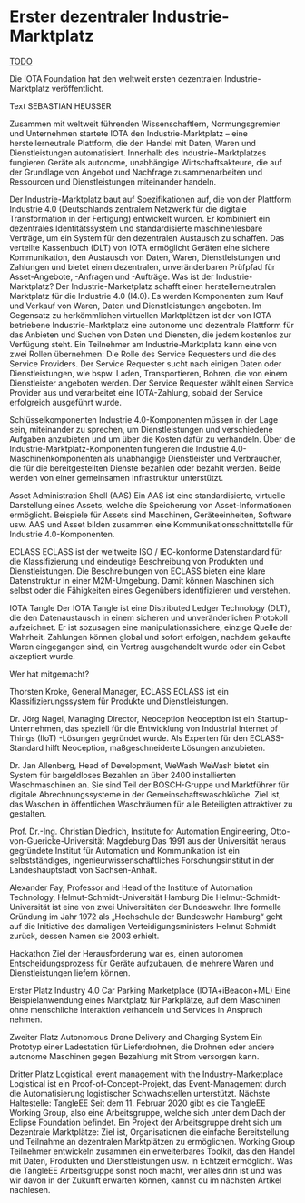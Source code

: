 # Erster dezentraler Industrie-Marktplatz

[TODO]()

<div class="head_text">
Die IOTA Foundation hat den weltweit ersten dezentralen Industrie-Marktplatz veröffentlicht.
</div>

Text SEBASTIAN HEUSSER

Zusammen mit weltweit führenden Wissenschaftlern, Normungsgremien und Unternehmen startete IOTA den Industrie-Marktplatz – eine herstellerneutrale Plattform, die den Handel mit Daten, Waren und Dienstleistungen automatisiert. Innerhalb des Industrie-Marktplatzes fungieren Geräte als autonome, unabhängige Wirtschaftsakteure, die auf der Grundlage von Angebot und Nachfrage zusammenarbeiten und Ressourcen und Dienstleistungen miteinander handeln.

Der Industrie-Marktplatz baut auf Spezifikationen auf, die von der Plattform Industrie 4.0 (Deutschlands zentralem Netzwerk für die digitale Transformation in der Fertigung) entwickelt wurden. Er kombiniert ein dezentrales Identitätssystem und standardisierte maschinenlesbare Verträge, um ein System für den dezentralen Austausch zu schaffen. Das verteilte Kassenbuch (DLT) von IOTA ermöglicht Geräten eine sichere Kommunikation, den Austausch von Daten, Waren, Dienstleistungen und Zahlungen und bietet einen dezentralen, unveränderbaren Prüfpfad für Asset-Angebote, -Anfragen und -Aufträge.
Was ist der Industrie-Marktplatz?
Der Industrie-Marketplatz schafft einen herstellerneutralen Marktplatz für die Industrie 4.0 (I4.0). Es werden Komponenten zum Kauf und Verkauf von Waren, Daten und Dienstleistungen angeboten. Im Gegensatz zu herkömmlichen virtuellen Marktplätzen ist der von IOTA betriebene Industrie-Marktplatz eine autonome und dezentrale Plattform für das Anbieten und Suchen von Daten und Diensten, die jedem kostenlos zur Verfügung steht.
Ein Teilnehmer am Industrie-Marktplatz kann eine von zwei Rollen übernehmen: Die Rolle des Service Requesters und die des Service Providers. Der Service Requester sucht nach einigen Daten oder Dienstleistungen, wie bspw. Laden, Transportieren, Bohren, die von einem Dienstleister angeboten werden. Der Service Requester wählt einen Service Provider aus und verarbeitet eine IOTA-Zahlung, sobald der Service erfolgreich ausgeführt wurde.

Schlüsselkomponenten
Industrie 4.0-Komponenten müssen in der Lage sein, miteinander zu sprechen, um Dienstleistungen und verschiedene Aufgaben anzubieten und um über die Kosten dafür zu verhandeln.
Über die Industrie-Marktplatz-Komponenten fungieren die Industrie 4.0-Maschinenkomponenten als unabhängige Dienstleister und Verbraucher, die für die bereitgestellten Dienste bezahlen oder bezahlt werden. Beide werden von einer gemeinsamen Infrastruktur unterstützt.

Asset Administration Shell (AAS)
Ein AAS ist eine standardisierte, virtuelle Darstellung eines Assets, welche die Speicherung von Asset-Informationen ermöglicht. Beispiele für Assets sind Maschinen, Geräteeinheiten, Software usw. AAS und Asset bilden zusammen eine Kommunikationsschnittstelle für Industrie 4.0-Komponenten.

ECLASS
ECLASS ist der weltweite ISO / IEC-konforme Datenstandard für die Klassifizierung und eindeutige Beschreibung von Produkten und Dienstleistungen. Die Beschreibungen von ECLASS bieten eine klare Datenstruktur in einer M2M-Umgebung. Damit können Maschinen sich selbst oder die Fähigkeiten eines Gegenübers identifizieren und verstehen.

IOTA Tangle
Der IOTA Tangle ist eine Distributed Ledger Technology (DLT), die den Datenaustausch in einem sicheren und unveränderlichen Protokoll aufzeichnet. Er ist sozusagen eine manipulationssichere, einzige Quelle der Wahrheit. Zahlungen können global und sofort erfolgen, nachdem gekaufte Waren eingegangen sind, ein Vertrag ausgehandelt wurde oder ein Gebot akzeptiert wurde.

Wer hat mitgemacht?

Thorsten Kroke, General Manager, ECLASS
ECLASS ist ein Klassifizierungssystem für Produkte und Dienstleistungen. 

Dr. Jörg Nagel, Managing Director, Neoception
Neoception ist ein Startup-Unternehmen, das speziell für die Entwicklung von Industrial Internet of Things (IIoT) -Lösungen gegründet wurde. Als Experten für den ECLASS-Standard hilft Neoception, maßgeschneiderte Lösungen anzubieten.

Dr. Jan Allenberg, Head of Development, WeWash
WeWash bietet ein System für bargeldloses Bezahlen an über 2400 installierten Waschmaschinen an. Sie sind Teil der BOSCH-Gruppe und Marktführer für digitale Abrechnungssysteme in der Gemeinschaftswaschküche. Ziel ist, das Waschen in öffentlichen Waschräumen für alle Beteiligten attraktiver zu gestalten.

Prof. Dr.-Ing. Christian Diedrich, Institute for Automation Engineering, Otto-von-Guericke-Universität Magdeburg
Das 1991 aus der Universität heraus gegründete Institut für Automation und Kommunikation ist ein selbstständiges, ingenieurwissenschaftliches Forschungsinstitut in der Landeshauptstadt von Sachsen-Anhalt.

Alexander Fay, Professor and Head of the Institute of Automation Technology, Helmut-Schmidt-Universität Hamburg
Die Helmut-Schmidt-Universität ist eine von zwei Universitäten der Bundeswehr. Ihre formelle Gründung im Jahr 1972 als „Hochschule der Bundeswehr Hamburg“ geht auf die Initiative des damaligen Verteidigungsministers Helmut Schmidt zurück, dessen Namen sie 2003 erhielt.
 

Hackathon
Ziel der Herausforderung war es, einen autonomen Entscheidungsprozess für Geräte aufzubauen, die mehrere Waren und Dienstleistungen liefern können. 

Erster Platz
Industry 4.0 Car Parking Marketplace (IOTA+iBeacon+ML)
Eine Beispielanwendung eines Marktplatz für Parkplätze, auf dem Maschinen ohne menschliche Interaktion verhandeln und Services in Anspruch nehmen.

Zweiter Platz
Autonomous Drone Delivery and Charging System
Ein Prototyp einer Ladestation für Lieferdrohnen, die Drohnen oder andere autonome Maschinen gegen Bezahlung mit Strom versorgen kann.

Dritter Platz
Logistical: event management with the Industry-Marketplace
Logistical ist ein Proof-of-Concept-Projekt, das Event-Management durch die Automatisierung logistischer Schwachstellen unterstützt.
Nächste Haltestelle: TangleEE
Seit dem 11. Februar 2020 gibt es die TangleEE Working Group, also eine Arbeitsgruppe, welche sich unter dem Dach der Eclipse Foundation befindet. Ein Projekt der Arbeitsgruppe dreht sich um Dezentrale Marktplätze: Ziel ist, Organisationen die einfache Bereitstellung und Teilnahme an dezentralen Marktplätzen zu ermöglichen. Working Group Teilnehmer entwickeln zusammen ein erweiterbares Toolkit, das den Handel mit Daten, Produkten und Dienstleistungen usw. in Echtzeit ermöglicht.
Was die TangleEE Arbeitsgruppe sonst noch macht, wer alles drin ist und was wir davon in der Zukunft erwarten können, kannst du im nächsten Artikel nachlesen. 



